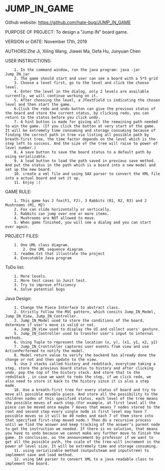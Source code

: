 # JUMP_IN_GAME

Github website: https://github.com/hate-bug/JUMP_IN_GAME

PURPOSE OF PROJECT: To design a "Jump IN" board game. 

VERSION or DATE: November 17th, 2019

AUTHORS:Zhe Ji, Xiling Wang, Jiawei Ma, Defa Hu, Junyuan Chen

USER INSTRUCTIONS:
		
		1. In the command window, run the java program: java -jar Jump_IN.jar
		2. The game should start and user can see a board with a 5*5 grid 
		3. Choose a level first, go to the level and click the choose level. 
		4. Enter the level in the dialog, only 2 levels are available currently, we will continue working on it.
		5. After choosing the level, a JTextField is indicating the chosen level and then start the game. 
		6.Click the redo and undo button can give the previous status of the board and store the current status, by clicking redo, you can return to the status before you click undo.
		7. A hint button is made for giving all the remaining path needed to win the game. (If you click the button at very start of the game. It will be extremely time consuming and storage consuming because of finding the correct path in tree via listing all possible path by breath-first tree, the time factor depends on the level which is the step left to success. And the size of the tree will raise to power of level number.)
		8. A save button to save the board status to a default path by using serializable. 
		9. A load button to load the path saved in previous save method. And put the status in the path which is a board into a new model and set up the new board.
		10. create a xml file and using SAX parser to convert the XML file into a actual board and set it up.
		11. Enjoy :) 

GAME RULE: 	

		1. This game has 2 fox(F1, F2), 3 Rabbits (R1, R2, R3) and 2 Mushrooms (M1, M2)
		2. Fox can slide horizontally or vertically. 
		3. Rabbits can jump over one or more items. 
		4. Mushrooms are NOT allowed to move. 
		5. When game finished, you will see a dialog and you can start over again. 


PROJECT FILES:  
		
		1. One UML class diagram. 
         	2. One UML sequence diagram. 
      	3. readme.txt that illustrate the project 
		4. Executable Java program 
  

ToDo list:  	
		
		1. More levels. 
		2. More test cases in Junit test. 
		3. Try to improve efficiency
		4. Solve potential bugs

Java Design: 
		
		1. Change the Piece Interface to abstract class. 
		2. Strictly follow the MVC pattern, which consits Jump_IN_Model, Jump_IN_View, Jump_IN_Controller. 
		3. Jump_IN_Model used to store the conditions of the board, determine if user's move is valid or not. 
		4. Jump_IN_View used to display the UI and collect users' gesture. 
		5. Jump_IN_Controller used to transfer user's input to internal methods. 
		6. Using Tuple to represent the location (x, y), (x1, y1, x2, y2)
		7. Jump_IN_Crontroller captures user events from view and use ActionPerformed to notify the model. 
		8. Model return value to verify the backend has already done the change or not and then update to the view. 
		9. Use 2 stacks called history and redoStack, everytime taking a step, store the previous board status to history and after clicking undo, pop the top of the history stack. And store that to the redoStack , in case we want to redo the step, if we click redo, we also need to store it back to the history since it is also a step made.
		10. Use a breath-first tree for every status of board and try to move all possible movable piece. And store all the possibility to the children nodes of this specified status, each level of the tree means the possible moves of each step.(For example, at first level all the piece can be moved once maybe 7 moves that means 7 nodes stored to the root and second step every single node in first level may have 7 possible moves so it will be 49 nodes and each 7 of them store into that specified first-step moved node.) Then do a recursive process until we find the answer and keep tracking of the answer’s parent node to get the instruction we needed. If there is no solution, that means you have to undo because we cannot make any further move to finish the game. In conclusion, as the announcement by professor if we want to get all the possible path, the scale of the tree will increment in the power of level size. It will be extremely time and storage consuming.
		11. using serializable method (outputsteam and inputstrem) to implement save and load method.
		12. using SAX parser to convert XML to a java readable class to implement the board.
		
